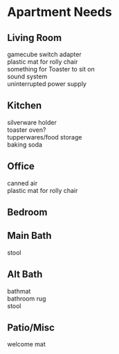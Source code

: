 # Apartment Needs

## Living Room

gamecube switch adapter  
plastic mat for rolly chair  
something for Toaster to sit on  
sound system  
uninterrupted power supply  

## Kitchen

silverware holder  
toaster oven?  
tupperwares/food storage  
baking soda  

## Office

canned air  
plastic mat for rolly chair  

## Bedroom

## Main Bath

stool  

## Alt Bath

bathmat  
bathroom rug  
stool  

## Patio/Misc

welcome mat  
